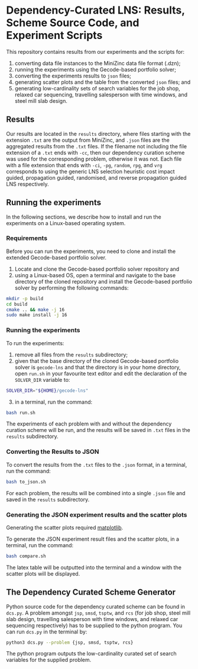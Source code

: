 # Dependency-Curated LNS: Results, Scheme Source Code, and Experiment Scripts
This repository contains results from our experiments and the scripts for: 
1. converting data file instances to the MiniZinc data file format (.dzn); 
2. running the experiments using the Gecode-based portfolio solver; 
3. converting the experiments results to `json` files; 
4. generating scatter plots and the table from the converted `json` files; and 
5. generating low-cardinality sets of search variables for the job shop, 
relaxed car sequencing, travelling salesperson with time windows, and 
steel mill slab design.

## Results
Our results are located in the `results` directory, where files starting with 
the extension `.txt` are the output from MiniZinc, and `.json` files are the 
aggregated results from the `.txt` files.
If the filename not including the file extension of a `.txt` ends with `-cc`, 
then our dependency curation scheme was used for the corresponding problem, 
otherwise it was not. 
Each file with a file extension that ends with `-ci`, `-pg`, `random`, `rpg`, 
and `vrg` corresponds to using the generic LNS selection heuristic 
cost impact guided, propagation guided, randomised, and reverse propagation 
guided LNS respectively. 


## Running the experiments
In the following sections, we describe how to install and run the experiments 
on a Linux-based operating system.

### Requirements
Before you can run the experiments, you need to clone and install the extended 
Gecode-based portfolio solver.

1. Locate and clone the Gecode-based portfolio solver repository and
2. using a Linux-based OS, open a terminal and navigate to the base directory 
of the cloned repository and install the Gecode-based portfolio solver by 
performing the following commands:

```bash
mkdir -p build 
cd build
cmake .. && make -j 16
sudo make install -j 16
```

### Running the experiments
To run the experiments: 
1. remove all files from the `results` subdirectory; 
2. given that the base directory of the cloned Gecode-based portfolio solver is 
   `gecode-lns` and that the directory is in your home directory, open `run.sh` 
   in your favourite text editor and edit the declaration of the `SOLVER_DIR` 
   variable to:
```bash
SOLVER_DIR="${HOME}/gecode-lns"
``` 
3. in a terminal, run the command: 
```bash
bash run.sh
```

The experiments of each problem with and without the dependency curation scheme 
will be run, and the results will be saved in `.txt` files in the `results` 
subdirectory.

### Converting the Results to JSON
To convert the results from the `.txt` files to the `.json` format, in a 
terminal, run the command: 
```bash
bash to_json.sh
```

For each problem, the results will be combined into a single `.json` file 
and saved in the `results` subdirectory.

### Generating the JSON experiment results and the scatter plots
Generating the scatter plots required [matplotlib](https://matplotlib.org/).

To generate the JSON experiment result files and the scatter plots, in a 
terminal, run the command: 
```bash
bash compare.sh
```

The latex table will be outputted into the terminal and a window with the 
scatter plots will be displayed.


## The Dependency Curated Scheme Generator
Python source code for the dependency curated scheme can be found in `dcs.py`. 
A problem amongst `jsp`, `smsd`, `tsptw`, and `rcs` (for job shop, 
steel mill slab design, travelling salesperson with time windows, and relaxed 
car sequencing respectively) has to be supplied to the python program.
You can run `dcs.py` in the terminal by:
```bash
python3 dcs.py --problem {jsp, smsd, tsptw, rcs}
```

The python program outputs the low-cardinality curated set of search variables 
for the supplied problem.
